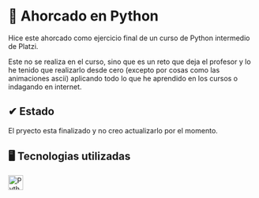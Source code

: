 # 🐍 Ahorcado en Python

Hice este ahorcado como ejercicio final de un curso de Python intermedio de Platzi.

Este no se realiza en el curso, sino que es un reto que deja el profesor y lo he tenido que realizarlo desde cero (excepto por cosas como las animaciones ascii) aplicando todo lo que he aprendido en los cursos o indagando en internet.

## ✔ Estado

El pryecto esta finalizado y no creo actualizarlo por el momento.

## 🖥 Tecnologias utilizadas

<p align="left">
   <a href="https://www.python.org/">
    <img src="https://www.vectorlogo.zone/logos/python/python-icon.svg" alt="Python" height="30" width="30">
   </a>
</p>
